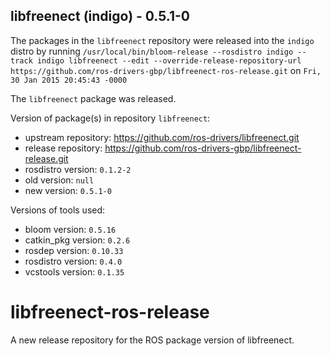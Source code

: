 ## libfreenect (indigo) - 0.5.1-0

The packages in the `libfreenect` repository were released into the `indigo` distro by running `/usr/local/bin/bloom-release --rosdistro indigo --track indigo libfreenect --edit --override-release-repository-url https://github.com/ros-drivers-gbp/libfreenect-ros-release.git` on `Fri, 30 Jan 2015 20:45:43 -0000`

The `libfreenect` package was released.

Version of package(s) in repository `libfreenect`:
- upstream repository: https://github.com/ros-drivers/libfreenect.git
- release repository: https://github.com/ros-drivers-gbp/libfreenect-release.git
- rosdistro version: `0.1.2-2`
- old version: `null`
- new version: `0.5.1-0`

Versions of tools used:
- bloom version: `0.5.16`
- catkin_pkg version: `0.2.6`
- rosdep version: `0.10.33`
- rosdistro version: `0.4.0`
- vcstools version: `0.1.35`


# libfreenect-ros-release
A new release repository for the ROS package version of libfreenect.
